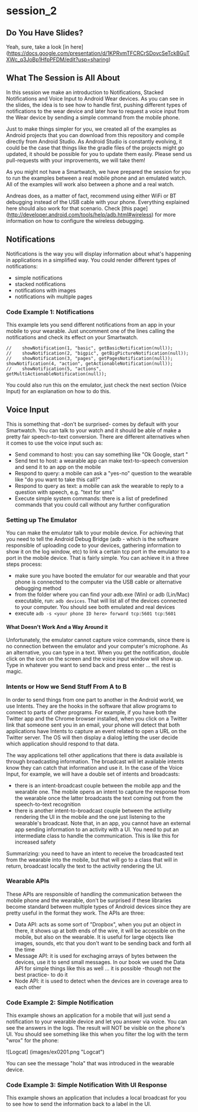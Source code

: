 # session_2

## Do You Have Slides?

Yeah, sure, take a look [in here] (https://docs.google.com/presentation/d/1KPRvmTFCRCrSDovcSeTckBGuTXWc_q3JoBp1HfpPFDM/edit?usp=sharing)

## What The Session is All About

In this session we make an introduction to Notifications, Stacked Notifications and Voice Input to Android Wear devices. As you can see in the slides, the idea is to see how to handle first, pushing different types of notifications to the wear device and later how to request a voice input from the Wear device by sending a simple command from the mobile phone.

Just to make things simpler for you, we created all of the examples as Android projects that you can download from this repository and compile directly from Android Studio. As Android Studio is constantly evolving, it could be the case that things like the gradle files of the projects might go updated, it should be possible for you to update them easily. Please send us pull-requests with your improvements, we will take them!

As you might not have a Smartwatch, we have prepared the session for you to run the examples between a real mobile phone and an emulated watch. All of the examples will work also between a phone and a real watch.

Andreas does, as a matter of fact, recommend using either WiFi or BT debugging instead of the USB cable with your phone. Everything explained here should also work for that scenario. Check [this page] (http://developer.android.com/tools/help/adb.html#wireless) for more information on how to configure the wireless debugging.

## Notifications

Notifications is the way you will display information about what's happening in applications in a simplified way. You could render different types of notifications:

* simple notifications
* stacked notifications
* notifications with images
* notifications wih multiple pages

### Code Example 1: Notifications

This example lets you send different notifications from an app in your mobile to your wearable. Just uncomment one of the lines calling the notifications and check its effect on your Smartwatch. 

    //    showNotification(1, "basic", getBasicNotification(null));
    //    showNotification(2, "bigpic", getBigPictureNotification(null));
    //    showNotification(3, "pages", getPagesNotification(null));
    showNotification(4, "action", getActionableNotification(null));
    //    showNotification(5, "actions", getMultiActionableNotification(null));

You could also run this on the emulator, just check the next section (Voice Input) for an explanation on how to do this.

## Voice Input

This is something that -don't be surprised- comes by default with your Smartwatch. You can talk to your watch and it should be able of make a pretty fair speech-to-text conversion. There are different alternatives when it comes to use the voice input such as:

* Send command to host: you can say something like "Ok Google, start <put your app here>"
* Send text to host: a wearable app can make text-to-speech conversion and send it to an app on the mobile
* Respond to query: a mobile can ask a "yes-no" question to the wearable like "do you want to take this call?"
* Respond to query as text: a mobile can ask the wearable to reply to a question with speech, e.g. "text for sms"
* Execute simple system commands: there is a list of predefined commands that you could call without any further configuration

### Setting up The Emulator

You can make the emulator talk to your mobile device. For achieving that you need to tell the Android Debug Bridge (adb - which is the software responsible of uploading code to your devices, gathering information to show it on the log window, etc) to link a certain tcp port in the emulator to a port in the mobile device. That is fairly simple. You can achieve it in a three steps process:

* make sure you have booted the emulator for our wearable and that your phone is connected to the computer via the USB cable or alternative debugging method
* from the folder where you can find your adb.exe (Win) or adb (Lin/Mac) executable, run: ```adb devices```. That will list all of the devices connected to your computer. You should see both emulated and real devices
* execute ```adb -s <your phone ID here> forward tcp:5601 tcp:5601```

#### What Doesn't Work And a Way Around it

Unfortunately, the emulator cannot capture voice commands, since there is no connection between the emulator and your computer's microphone. As an alternative, you can type in a text. When you get the notification, double click on the icon on the screen and the voice input window will show up. Type in whatever you want to send back and press enter ... the rest is magic.

### Intents or How we Send Stuff From A to B

In order to send things from one part to another in the Android world, we use Intents. They are the hooks in the software that allow programs to connect to parts of other programs. For example, if you have both the Twitter app and the Chrome browser installed, when you click on a Twitter link that someone sent you in an email, your phone will detect that both applications have Intents to capture an event related to open a URL on the Twitter server. The OS will then display a dialog letting the user decide which application should respond to that data.

The way applications tell other applications that there is data available is through broadcasting information. The broadcast will let available intents know they can catch that information and use it. In the case of the Voice Input, for example, we will have a double set of intents and broadcasts:

* there is an intent-broadcast couple between the mobile app and the wearable one. The mobile opens an intent to capture the response from the wearable once the latter broadcasts the text coming out from the speech-to-text recognition
* there is another intent-to-broadcast couple between the activity rendering the UI in the mobile and the one just listening to the wearable's broadcast. Note that, in an app, you cannot have an external app sending information to an activity with a UI. You need to put an intermediate class to handle the communication. This is like this for increased safety

Summarizing: you need to have an intent to receive the broadcasted text from the wearable into the mobile, but that will go to a class that will in return, broadcast locally the text to the activity rendering the UI.

### Wearable APIs

These APIs are responsible of handling the communication between the mobile phone and the wearable, don't be surprised if these libraries become standard between multiple types of Android devices since they are pretty useful in the format they work. The APIs are three:

* Data API: acts as some sort of "Dropbox", when you put an object in there, it shows up at both ends of the wire, it will be accessible on the mobile, but also on the wearable. It is useful for large objects like images, sounds, etc that you don't want to be sending back and forth all the time
* Message API: it is used for exchaging arrays of bytes between the devices, use it to send small messages. In our book we used the Data API for simple things like this as well ... it is possible -though not the best practice- to do it
* Node API: it is used to detect when the devices are in coverage area to each other

### Code Example 2: Simple Notification

This example shows an application for a mobile that will just send a notification to your wearable device and let you answer via voice. You can see the answers in the logs. The result will NOT be visible on the phone's UI. You should see something like this when you filter the log with the term "wrox" for the phone:

![Logcat] (images/ex0201.png "Logcat")

You can see the message "hola" that was introduced in the wearable device.

### Code Example 3: Simple Notification With UI Response

This example shows an application that includes a local broadcast for you to see how to send the information back to a label in the UI.
